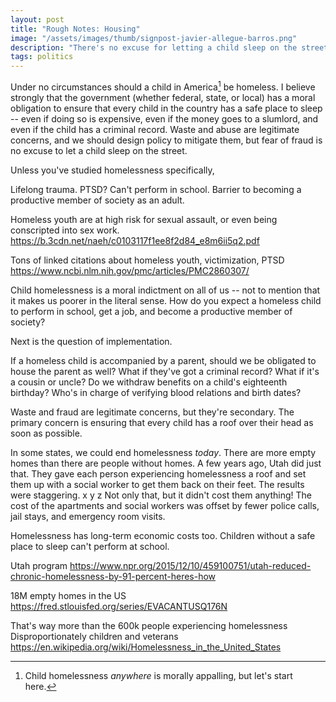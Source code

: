 ```yaml
---
layout: post
title: "Rough Notes: Housing"
image: "/assets/images/thumb/signpost-javier-allegue-barros.png"
description: "There's no excuse for letting a child sleep on the street"
tags: politics
---
```


Under no circumstances should a child in America[^1] be homeless. I believe strongly that the government (whether federal, state, or local) has a moral obligation to ensure that every child in the country has a safe place to sleep -- even if doing so is expensive, even if the money goes to a slumlord, and even if the child has a criminal record. Waste and abuse are legitimate concerns, and we should design policy to mitigate them, but fear of fraud is no excuse to let a child sleep on the street.

[^1]: Child homelessness *anywhere* is morally appalling, but let's start here.




Unless you've studied homelessness specifically,





Lifelong trauma. PTSD? Can't perform in school. Barrier to becoming a productive member of society as an adult.


Homeless youth are at high risk for sexual assault, or even being conscripted into sex work.
https://b.3cdn.net/naeh/c0103117f1ee8f2d84_e8m6ii5q2.pdf



Tons of linked citations about homeless youth, victimization, PTSD
https://www.ncbi.nlm.nih.gov/pmc/articles/PMC2860307/

Child homelessness is a moral indictment on all of us -- not to mention that it makes us poorer in the literal sense. How do you expect a homeless child to perform in school, get a job, and become a productive member of society?









Next is the question of implementation.

If a homeless child is accompanied by a parent, should we be obligated to house the parent as well? What if they've got a criminal record? What if it's a cousin or uncle? Do we withdraw benefits on a child's eighteenth birthday? Who's in charge of verifying blood relations and birth dates?




Waste and fraud are legitimate concerns, but they're secondary. The primary concern is ensuring that every child has a roof over their head as soon as possible.





In some states, we could end homelessness *today*. There are more empty homes than there are people without homes. A few years ago, Utah did just that. They gave each person experiencing homelessness a roof and set them up with a social worker to get them back on their feet. The results were staggering.
x
y
z
Not only that, but it didn't cost them anything! The cost of the apartments and social workers was offset by fewer police calls, jail stays, and emergency room visits.

Homelessness has long-term economic costs too. Children without a safe place to sleep can't perform at school.

Utah program
https://www.npr.org/2015/12/10/459100751/utah-reduced-chronic-homelessness-by-91-percent-heres-how

18M empty homes in the US
https://fred.stlouisfed.org/series/EVACANTUSQ176N

That's way more than the 600k people experiencing homelessness
Disproportionately children and veterans
https://en.wikipedia.org/wiki/Homelessness_in_the_United_States
